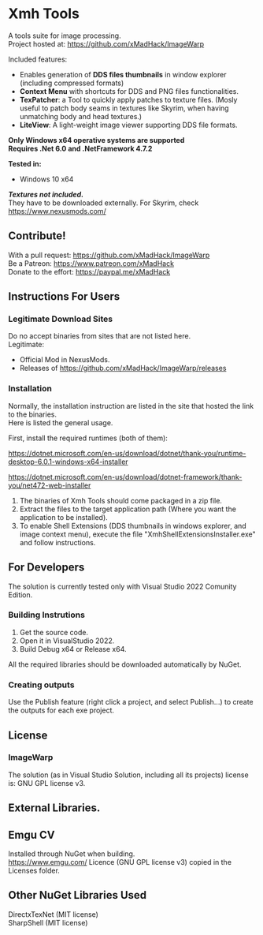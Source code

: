 # Xmh Tools
A tools suite for image processing.  
Project hosted at: https://github.com/xMadHack/ImageWarp  

Included features: 
- Enables generation of **DDS files thumbnails** in window explorer (including compressed formats)
- **Context Menu** with shortcuts for DDS and PNG files functionalities.
- **TexPatcher**: a Tool to quickly apply patches to texture files. (Mosly useful to patch body seams in textures like Skyrim, when having unmatching body and head textures.)
- **LiteView**: A light-weight image viewer supporting DDS file formats.

**Only Windows x64 operative systems are supported**  
**Requires .Net 6.0 and .NetFramework 4.7.2**  

**Tested in:**  
- Windows 10 x64

***Textures not included.***  
They have to be downloaded externally. For Skyrim, check https://www.nexusmods.com/

## Contribute!

With a pull request: https://github.com/xMadHack/ImageWarp  
Be a Patreon: https://www.patreon.com/xMadHack  
Donate to the effort: https://paypal.me/xMadHack  

## Instructions For Users

### Legitimate Download Sites

Do no accept binaries from sites that are not listed here.   
Legitimate:  
- Official Mod in NexusMods. 
- Releases of  https://github.com/xMadHack/ImageWarp/releases

### Installation
Normally, the installation instruction are listed in the site that hosted the link to the binaries.  
Here is listed the general usage.  

First, install the required runtimes (both of them):

https://dotnet.microsoft.com/en-us/download/dotnet/thank-you/runtime-desktop-6.0.1-windows-x64-installer

https://dotnet.microsoft.com/en-us/download/dotnet-framework/thank-you/net472-web-installer

1. The binaries of Xmh Tools should come packaged in a zip file. 
1. Extract the files to the target application path (Where you want the application to be installed).
1. To enable Shell Extensions (DDS thumbnails in windows explorer, and image context menu), execute the file
"XmhShellExtensionsInstaller.exe" and follow instructions.

## For Developers
The solution is currently tested only with Visual Studio 2022 Comunity Edition.

### Building Instrutions
1. Get the source code.
2. Open it in VisualStudio 2022.
3. Build Debug x64 or Release x64.

All the required libraries should be downloaded automatically by NuGet.

### Creating outputs

Use the Publish feature (right click a project, and select Publish...) to create the outputs for each exe project.

## License

### ImageWarp
The solution (as in Visual Studio Solution, including all its projects) license is: GNU GPL license v3. 

## External Libraries.
## Emgu CV
Installed through NuGet when building.  
https://www.emgu.com/ 
Licence (GNU GPL license v3) copied in the Licenses folder.  

## Other NuGet Libraries Used
DirectxTexNet (MIT license)  
SharpShell (MIT license)
